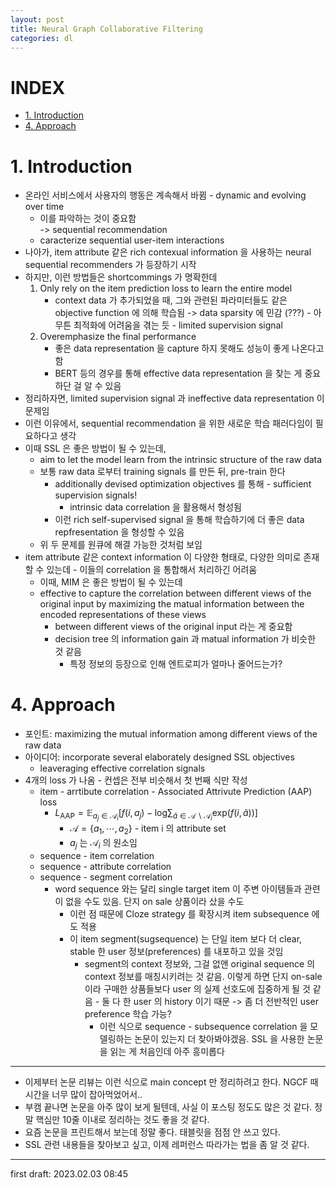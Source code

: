 ```yaml
---
layout: post
title: Neural Graph Collaborative Filtering
categories: dl
---
```


# INDEX
- [1. Introduction](#1-introduction)
- [4. Approach](#4-approach)

# 1. Introduction
- 온라인 서비스에서 사용자의 행동은 계속해서 바뀜 - dynamic and evolving over time
  - 이를 파악하는 것이 중요함  
  -> sequential recommendation
  - caracterize sequential user-item interactions
- 나아가, item attribute 같은 rich contexual information 을 사용하는 neural sequential recommenders 가 등장하기 시작
- 하지만, 이런 방법들은 shortcommings 가 명확한데
  1. Only rely on the item prediction loss to learn the entire model
      - context data 가 추가되었을 때, 그와 관련된 파라미터들도 같은 objective function 에 의해 학습됨 -> data sparsity 에 민감 (???) - 아무튼 최적화에 어려움을 겪는 듯 - limited supervision signal
  2. Overemphasize the final performance
      - 좋은 data representation 을 capture 하지 못해도 성능이 좋게 나온다고 함
      - BERT 등의 경우를 통해 effective data representation 을 찾는 게 중요하단 걸 알 수 있음
- 정리하자면, limited supervision signal 과 ineffective data representation 이 문제임
- 이런 이유에서, sequential recommendation 을 위한 새로운 학습 패러다임이 필요하다고 생각
- 이때 SSL 은 좋은 방법이 될 수 있는데,
  - aim to let the model learn from the intrinsic structure of the raw data
  - 보통 raw data 로부터 training signals 를 만든 뒤, pre-train 한다
    - additionally devised optimization objectives 를 통해 - sufficient supervision signals!
      - intrinsic data correlation 을 활용해서 형성됨
    - 이런 rich self-supervised signal 을 통해 학습하기에 더 좋은 data repfresentation 을 형성할 수 있음
  - 위 두 문제를 원큐에 해결 가능한 것처럼 보임
- item attribute 같은 context information 이 다양한 형태로, 다양한 의미로 존재할 수 있는데 - 이들의 correlation 을 통합해서 처리하긴 어려움
  - 이때, MIM 은 좋은 방법이 될 수 있는데
  - effective to capture the correlation between different views of the original input by maximizing the matual information between the encoded representations of these views
    - between different views of the original input 라는 게 중요함
    - decision tree 의 information gain 과 matual information 가 비슷한 것 같음
      - 특정 정보의 등장으로 인해 엔트로피가 얼마나 줄어드는가?

# 4. Approach
- 포인트: maximizing the mutual information among different views of the raw data
- 아이디어: incorporate several elaborately designed SSL objectives
  - leaveraging effective correlation signals
- 4개의 loss 가 나옴 - 컨셉은 전부 비슷해서 첫 번째 식만 작성
  - item - arrtibute correlation - Associated Attrivute Prediction (AAP) loss
    - $L_\text{AAP} = \mathbb E_{a_j \in \mathscr A_i} [f(i, a_j) - \text{log}{\sum_{\tilde a \in {\mathscr A \backslash \mathscr A_i}} \text{exp}(f(i, \tilde a))}]$
      - $\mathscr A = \{a_1, \cdots, a_2\}$ - item i 의 attribute set
      - $a_j$ 는 $\mathscr A_i$ 의 원소임
  - sequence - item correlation
  - sequence - attribute correlation
  - sequence - segment correlation
    - word sequence 와는 달리 single target item 이 주변 아이템들과 관련이 없을 수도 있음. 단지 on sale 상품이라 샀을 수도
      - 이런 점 때문에 Cloze strategy 를 확장시켜 item subsequence 에도 적용
      - 이 item segment(sugsequence) 는 단일 item 보다 더 clear, stable 한 user 정보(preferences) 를 내포하고 있을 것임
        - segment의 context 정보와, 그걸 없앤 original sequence 의 context 정보를 매칭시키려는 것 같음. 이렇게 하면 단지 on-sale 이라 구매한 상품들보다 user 의 실제 선호도에 집중하게 될 것 같음 - 둘 다 한 user 의 history 이기 때문 -> 좀 더 전반적인 user preference 학습 가능?
          - 이런 식으로 sequence - subsequence correlation 을 모델링하는 논문이 있는지 더 찾아봐야겠음. SSL 을 사용한 논문을 읽는 게 처음인데 아주 흥미롭다

---

- 이제부터 논문 리뷰는 이런 식으로 main concept 만 정리하려고 한다. NGCF 때 시간을 너무 많이 잡아먹었어서..
- 부캠 끝나면 논문을 아주 많이 보게 될텐데, 사실 이 포스팅 정도도 많은 것 같다. 정말 핵심만 10줄 이내로 정리하는 것도 좋을 것 같다.
- 요즘 논문을 프린트해서 보는데 정말 좋다. 태블릿을 점점 안 쓰고 있다.
- SSL 관련 내용들을 찾아보고 싶고, 이제 레퍼런스 따라가는 법을 좀 알 것 같다.

---

first draft: 2023.02.03 08:45